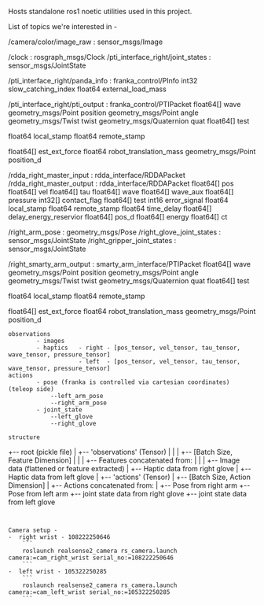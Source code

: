 Hosts standalone ros1 noetic utilities used in this project. 

List of topics we're interested in - 

/camera/color/image_raw : sensor_msgs/Image


/clock : rosgraph_msgs/Clock
/pti_interface_right/joint_states : sensor_msgs/JointState

/pti_interface_right/panda_info : franka_control/PInfo 
int32 slow_catching_index
float64 external_load_mass

/pti_interface_right/pti_output : franka_control/PTIPacket
float64[] wave
geometry_msgs/Point position
geometry_msgs/Point angle
geometry_msgs/Twist twist
geometry_msgs/Quaternion quat
float64[] test

float64 local_stamp
float64 remote_stamp

float64[] est_ext_force
float64 robot_translation_mass
geometry_msgs/Point position_d


/rdda_right_master_input : rdda_interface/RDDAPacket
/rdda_right_master_output : rdda_interface/RDDAPacket
float64[] pos
float64[] vel
float64[] tau
float64[] wave
float64[] wave_aux
float64[] pressure
int32[] contact_flag
float64[] test
int16 error_signal
float64 local_stamp
float64 remote_stamp
float64 time_delay
float64[] delay_energy_reservior
float64[] pos_d
float64[] energy
float64[] ct

/right_arm_pose : geometry_msgs/Pose
/right_glove_joint_states : sensor_msgs/JointState
/right_gripper_joint_states : sensor_msgs/JointState

/right_smarty_arm_output : smarty_arm_interface/PTIPacket
float64[] wave
geometry_msgs/Point position
geometry_msgs/Point angle
geometry_msgs/Twist twist
geometry_msgs/Quaternion quat
float64[] test

float64 local_stamp
float64 remote_stamp

float64[] est_ext_force
float64 robot_translation_mass
geometry_msgs/Point position_d
```
observations 
        - images
        - haptics   - right - [pos_tensor, vel_tensor, tau_tensor, wave_tensor, pressure_tensor]
                    - left  - [pos_tensor, vel_tensor, tau_tensor, wave_tensor, pressure_tensor]
actions 
        - pose (franka is controlled via cartesian coordinates) (teleop side)
            --left_arm_pose
            --right_arm_pose
        - joint_state
            --left_glove
            --right_glove

structure 
```
+-- root (pickle file)
    |
    +-- 'observations' (Tensor)
    |   |
    |   +-- [Batch Size, Feature Dimension]
    |       |
    |       +-- Features concatenated from:
    |           |
    |           +-- Image data (flattened or feature extracted)
    |           +-- Haptic data from right glove
    |           +-- Haptic data from left glove
    |
    +-- 'actions' (Tensor)
        |
        +-- [Batch Size, Action Dimension]
            |
            +-- Actions concatenated from:
                |
                +-- Pose from right arm
                +-- Pose from left arm
                +-- joint state data from right glove
                +-- joint state data from left glove
```


Camera setup - 
-  right wrist - 108222250646
    ```
    roslaunch realsense2_camera rs_camera.launch camera:=cam_right_wrist serial_no:=108222250646
    ```
-  left wrist - 105322250285
    ```
    roslaunch realsense2_camera rs_camera.launch camera:=cam_left_wrist serial_no:=105322250285
    ```
```
